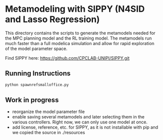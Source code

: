 # Metamodeling with SIPPY (N4SID and Lasso Regression)

This directory contains the scripts to generate the metamodels
needed for the MPC planning model and the RL training model. The
metamodels run much faster than a full modelica simulation and
allow for rapid exploration of the model parameter space.

Find SIPPY here: https://github.com/CPCLAB-UNIPI/SIPPY.git

## Running Instructions

```bash
python spawnrefsmalloffice.py
```
## Work in progress

- reorganize the model parameter file
- enable saving several metamodels and later selecting them in the various controllers. Right now, we can only use one model at once.
- add license, reference, etc. for SIPPY, as it is not installable with pip and we copied the source in ./resources
